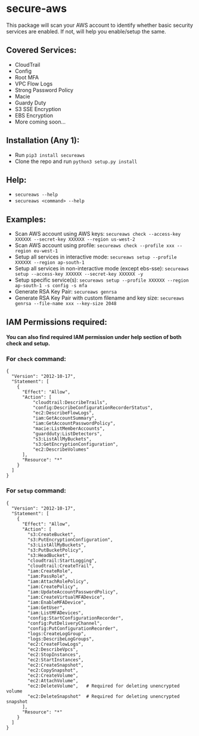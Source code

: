 # secure-aws

This package will scan your AWS account to identify whether basic security services are enabled. If not, will help you enable/setup the same.

## Covered Services:
- CloudTrail
- Config
- Root MFA
- VPC Flow Logs
- Strong Password Policy
- Macie
- Guardy Duty
- S3 SSE Encryption
- EBS Encryption
- More coming soon...

## Installation (Any 1):
- Run `pip3 install secureaws`
- Clone the repo and run `python3 setup.py install`

## Help:
- `secureaws --help`
- `secureaws <command> --help`

## Examples:
- Scan AWS account using AWS keys: `secureaws check --access-key XXXXXX --secret-key XXXXXX --region us-west-2`
- Scan AWS account using profile: `secureaws check --profile xxx --region eu-west-1`
- Setup all services in interactive mode: `secureaws setup --profile XXXXXX --region ap-south-1`
- Setup all services in non-interactive mode (except ebs-sse): `secureaws setup --access-key XXXXXX --secret-key XXXXXX -y`
- Setup specific service(s): `secureaws setup --profile XXXXXX --region ap-south-1 -s config -s mfa`
- Generate RSA Key Pair: `secureaws genrsa`
- Generate RSA Key Pair with custom filename and key size: `secureaws genrsa --file-name xxx --key-size 2048`

## IAM Permissions required:
#### You can also find required IAM permission under help section of both check and setup.

### For `check` command:
```
{
  "Version": "2012-10-17",
  "Statement": [
    {
      "Effect": "Allow",
      "Action": [
          "cloudtrail:DescribeTrails",
          "config:DescribeConfigurationRecorderStatus",
          "ec2:DescribeFlowLogs",
          "iam:GetAccountSummary",
          "iam:GetAccountPasswordPolicy",
          "macie:ListMemberAccounts",
          "guardduty:ListDetectors",
          "s3:ListAllMyBuckets",
          "s3:GetEncryptionConfiguration",
          "ec2:DescribeVolumes"
      ],
      "Resource": "*"
    }
  ]
}
```

### For `setup` command:
```
{
  "Version": "2012-10-17",
  "Statement": [
    {
      "Effect": "Allow",
      "Action": [
        "s3:CreateBucket",
        "s3:PutEncryptionConfiguration",
        "s3:ListAllMyBuckets",
        "s3:PutBucketPolicy",
        "s3:HeadBucket",
        "cloudtrail:StartLogging",
        "cloudtrail:CreateTrail",
        "iam:CreateRole",
        "iam:PassRole",
        "iam:AttachRolePolicy",
        "iam:CreatePolicy",
        "iam:UpdateAccountPasswordPolicy",
        "iam:CreateVirtualMFADevice",
        "iam:EnableMFADevice",
        "iam:GetUser",
        "iam:ListMFADevices",
        "config:StartConfigurationRecorder",
        "config:PutDeliveryChannel",
        "config:PutConfigurationRecorder",
        "logs:CreateLogGroup",
        "logs:DescribeLogGroups",
        "ec2:CreateFlowLogs",
        "ec2:DescribeVpcs",
        "ec2:StopInstances",
        "ec2:StartInstances",
        "ec2:CreateSnapshot",
        "ec2:CopySnapshot",
        "ec2:CreateVolume",
        "ec2:AttachVolume",
        "ec2:DeleteVolume",   # Required for deleting unencrypted volume
        "ec2:DeleteSnapshot"  # Required for deleting unencrypted snapshot
      ],
      "Resource": "*"
    }
  ]
}
```